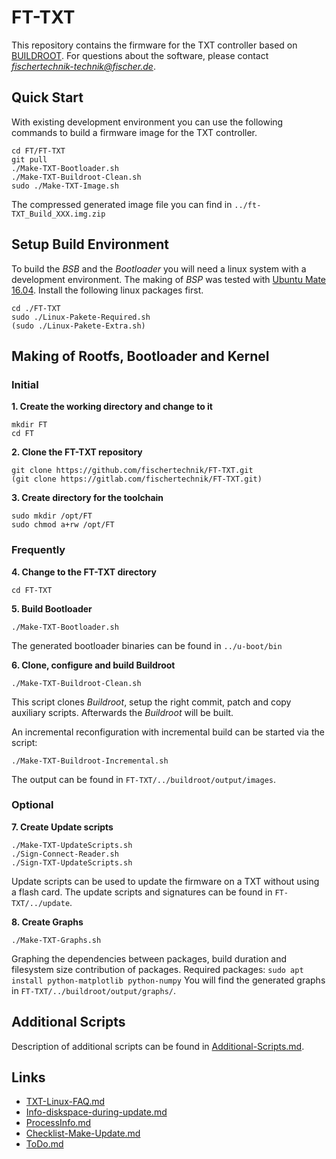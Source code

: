 # FT-TXT
This repository contains the firmware for the TXT controller based on [BUILDROOT](https://buildroot.org/downloads/manual/manual.pdf).
For questions about the software, please contact *fischertechnik-technik@fischer.de*.

## Quick Start
With existing development environment you can use the following commands to build a firmware image for the TXT controller.
  ```
  cd FT/FT-TXT
  git pull
  ./Make-TXT-Bootloader.sh
  ./Make-TXT-Buildroot-Clean.sh
  sudo ./Make-TXT-Image.sh
  ```
The compressed generated image file you can find in `../ft-TXT_Build_XXX.img.zip`

## Setup Build Environment
To build the *BSB* and the *Bootloader* you will need a linux system with a development environment.
The making of *BSP* was tested with [Ubuntu Mate 16.04](http://cdimage.ubuntu.com/ubuntu-mate/releases/16.04.4/release/ubuntu-mate-16.04.4-desktop-amd64.iso).
Install the following linux packages first.
  ```
  cd ./FT-TXT
  sudo ./Linux-Pakete-Required.sh
  (sudo ./Linux-Pakete-Extra.sh)
  ```

## Making of Rootfs, Bootloader and Kernel
### Initial
**1. Create the working directory and change to it**
  ```
  mkdir FT
  cd FT
  ```

**2. Clone the FT-TXT repository**
  ```
  git clone https://github.com/fischertechnik/FT-TXT.git
  (git clone https://gitlab.com/fischertechnik/FT-TXT.git)
  ```

**3. Create directory for the toolchain**
  ```
  sudo mkdir /opt/FT
  sudo chmod a+rw /opt/FT
  ```
### Frequently
**4. Change to the FT-TXT directory**
  ```
  cd FT-TXT
  ```	

**5. Build Bootloader**
  ```
  ./Make-TXT-Bootloader.sh
  ```
  The generated bootloader binaries can be found in `../u-boot/bin`

**6. Clone, configure and build Buildroot**
  ```
  ./Make-TXT-Buildroot-Clean.sh
  ```
  This script clones *Buildroot*, setup the right commit, patch and copy auxiliary scripts. Afterwards the *Buildroot* will be built.
  
  An incremental reconfiguration with incremental build can be started via the script:
  ```
  ./Make-TXT-Buildroot-Incremental.sh
  ```
  The output can be found in `FT-TXT/../buildroot/output/images`.

### Optional
**7. Create Update scripts**
  ```
  ./Make-TXT-UpdateScripts.sh
  ./Sign-Connect-Reader.sh
  ./Sign-TXT-UpdateScripts.sh
  ```
  Update scripts can be used to update the firmware on a TXT without using a flash card.
  The update scripts and signatures can be found in `FT-TXT/../update`.

**8. Create Graphs**
  ```
  ./Make-TXT-Graphs.sh
  ```
  Graphing the dependencies between packages, build duration and filesystem size contribution of packages.
  Required packages: `sudo apt install python-matplotlib python-numpy`
  You will find the generated graphs in `FT-TXT/../buildroot/output/graphs/`.

## Additional Scripts
Description of additional scripts can be found in [Additional-Scripts.md](/Additional-Scripts.md).

## Links
  - [TXT-Linux-FAQ.md](/TXT-Linux-FAQ.md)
  - [Info-diskspace-during-update.md](/Info-diskspace-during-update.md)
  - [ProcessInfo.md](/ProcessInfo.md)
  - [Checklist-Make-Update.md](/Checklist-Make-Update.md)
  - [ToDo.md](/ToDo.md)